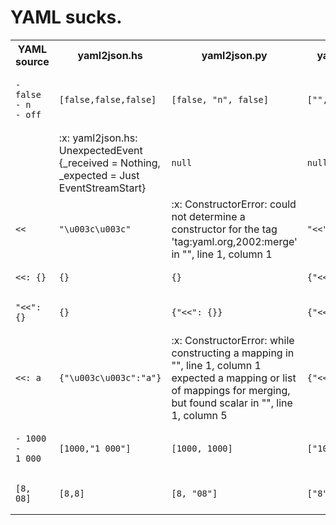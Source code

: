 # YAML sucks.

<table>
<tr>
<th>YAML source</th>
<th>yaml2json.hs</th>
<th>yaml2json.py</th>
<th>yaml2json.pl</th>
</tr>
<tr>
<td>
<pre><code>- false
- n
- off
</code></pre>
</td><td>
<pre><code>[false,false,false]
</code></pre>
</td><td>
<pre><code>[false, "n", false]
</code></pre>
</td><td>
<pre><code>["","n","off"]
</code></pre>
</td>
</tr>
<tr>
<td>
<pre><code></code></pre>
</td><td>
:x:
yaml2json.hs: UnexpectedEvent {_received = Nothing, _expected = Just EventStreamStart}
</td><td>
<pre><code>null
</code></pre>
</td><td>
<pre><code>null
</code></pre>
</td>
</tr>
<tr>
<td>
<pre><code><<
</code></pre>
</td><td>
<pre><code>"\u003c\u003c"
</code></pre>
</td><td>
:x:
ConstructorError: could not determine a constructor for the tag 'tag:yaml.org,2002:merge'
  in "<stdin>", line 1, column 1
</td><td>
<pre><code>"<<"
</code></pre>
</td>
</tr>
<tr>
<td>
<pre><code><<: {}
</code></pre>
</td><td>
<pre><code>{}
</code></pre>
</td><td>
<pre><code>{}
</code></pre>
</td><td>
<pre><code>{"<<":{}}
</code></pre>
</td>
</tr>
<tr>
<td>
<pre><code>"<<": {}
</code></pre>
</td><td>
<pre><code>{}
</code></pre>
</td><td>
<pre><code>{"<<": {}}
</code></pre>
</td><td>
<pre><code>{"<<":{}}
</code></pre>
</td>
</tr>
<tr>
<td>
<pre><code><<: a
</code></pre>
</td><td>
<pre><code>{"\u003c\u003c":"a"}
</code></pre>
</td><td>
:x:
ConstructorError: while constructing a mapping
  in "<stdin>", line 1, column 1
expected a mapping or list of mappings for merging, but found scalar
  in "<stdin>", line 1, column 5
</td><td>
<pre><code>{"<<":"a"}
</code></pre>
</td>
</tr>
<tr>
<td>
<pre><code>- 1000
- 1_000
</code></pre>
</td><td>
<pre><code>[1000,"1_000"]
</code></pre>
</td><td>
<pre><code>[1000, 1000]
</code></pre>
</td><td>
<pre><code>["1000","1_000"]
</code></pre>
</td>
</tr>
<tr>
<td>
<pre><code>[8, 08]
</code></pre>
</td><td>
<pre><code>[8,8]
</code></pre>
</td><td>
<pre><code>[8, "08"]
</code></pre>
</td><td>
<pre><code>["8","08"]
</code></pre>
</td>
</tr>
</table>
